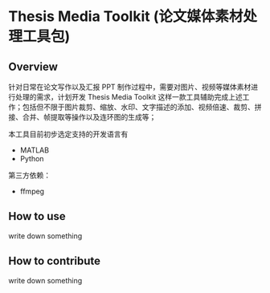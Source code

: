 # Thesis Media Toolkit (论文媒体素材处理工具包)

## Overview
针对日常在论文写作以及汇报 PPT 制作过程中，需要对图片、视频等媒体素材进行处理的需求，计划开发 Thesis Media Toolkit 这样一款工具辅助完成上述工作；包括但不限于图片裁剪、缩放、水印、文字描述的添加、视频倍速、裁剪、拼接、合并、帧提取等操作以及连环图的生成等；

本工具目前初步选定支持的开发语言有
- MATLAB
- Python

第三方依赖：
- ffmpeg


## How to use
write down something

## How to contribute
write down something


